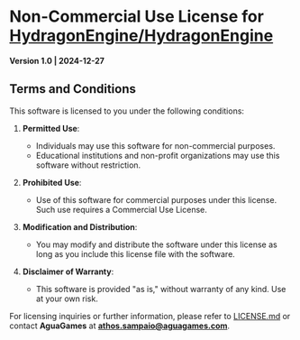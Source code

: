 # Non-Commercial Use License for [HydragonEngine/HydragonEngine](https://github.com/Agua-Games/HydragonEngine)

**Version 1.0 | 2024-12-27**

## Terms and Conditions

This software is licensed to you under the following conditions:

1. **Permitted Use**:
   - Individuals may use this software for non-commercial purposes.
   - Educational institutions and non-profit organizations may use this software without restriction.

2. **Prohibited Use**:
   - Use of this software for commercial purposes under this license. Such use requires a Commercial Use License.

3. **Modification and Distribution**:
   - You may modify and distribute the software under this license as long as you include this license file with the software.

4. **Disclaimer of Warranty**:
   - This software is provided "as is," without warranty of any kind. Use at your own risk.

For licensing inquiries or further information, please refer to [LICENSE.md](./LICENSE.md) or contact **AguaGames** at **athos.sampaio@aguagames.com**.

